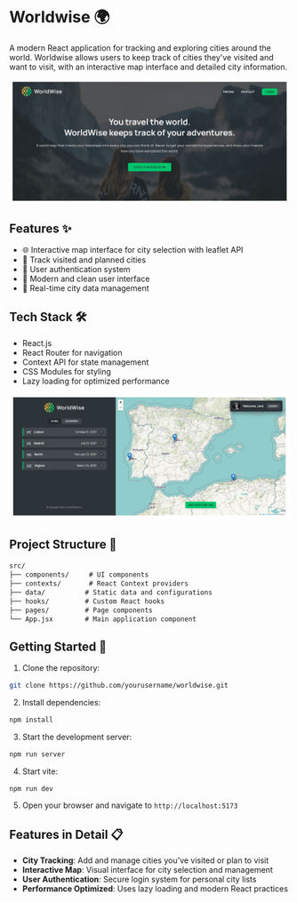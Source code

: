 # Worldwise 🌍

A modern React application for tracking and exploring cities around the world. Worldwise allows users to keep track of cities they've visited and want to visit, with an interactive map interface and detailed city information.

![screenshot of the repository homepage](./public/screenshot_homepage.png)

## Features ✨

- 🌐 Interactive map interface for city selection with leaflet API
- 📝 Track visited and planned cities
- 🔐 User authentication system
- 🎨 Modern and clean user interface
- 🔄 Real-time city data management

## Tech Stack 🛠️

- React.js
- React Router for navigation
- Context API for state management
- CSS Modules for styling
- Lazy loading for optimized performance

![screenshot of the repository app](./public/screenshot_app.png)

## Project Structure 📁

```
src/
├── components/     # UI components
├── contexts/       # React Context providers
├── data/          # Static data and configurations
├── hooks/         # Custom React hooks
├── pages/         # Page components
└── App.jsx        # Main application component
```

## Getting Started 🚀

1. Clone the repository:

```bash
git clone https://github.com/yourusername/worldwise.git
```

2. Install dependencies:

```bash
npm install
```

3. Start the development server:

```bash
npm run server
```

4. Start vite:

```bash
npm run dev
```

5. Open your browser and navigate to `http://localhost:5173`

## Features in Detail 📋

- **City Tracking**: Add and manage cities you've visited or plan to visit
- **Interactive Map**: Visual interface for city selection and management
- **User Authentication**: Secure login system for personal city lists
- **Performance Optimized**: Uses lazy loading and modern React practices
